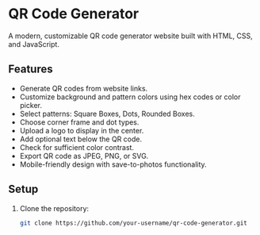# QR Code Generator

A modern, customizable QR code generator website built with HTML, CSS, and JavaScript.

## Features
- Generate QR codes from website links.
- Customize background and pattern colors using hex codes or color picker.
- Select patterns: Square Boxes, Dots, Rounded Boxes.
- Choose corner frame and dot types.
- Upload a logo to display in the center.
- Add optional text below the QR code.
- Check for sufficient color contrast.
- Export QR code as JPEG, PNG, or SVG.
- Mobile-friendly design with save-to-photos functionality.

## Setup
1. Clone the repository:
   ```bash
   git clone https://github.com/your-username/qr-code-generator.git
